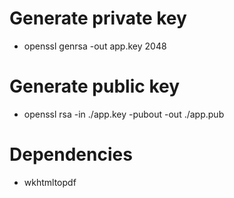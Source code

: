 # Generate private key
- openssl genrsa -out app.key 2048

# Generate public key
- openssl rsa -in ./app.key -pubout -out ./app.pub


# Dependencies
- wkhtmltopdf